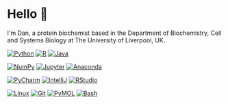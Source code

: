 <!---



Repos of Interest:
- */rosalind* is my progress through the challenges at www.rosalind.info


-->

<h1>Hello &#128075;</h1>

I'm Dan, a protein biochemist based in the Department of Biochemistry, Cell and Systems Biology at The University of Liverpool, UK.

<!--
[![GitHub Streak](https://github-readme-streak-stats.herokuapp.com?user=dancooper37&theme=dark&hide_border=true&date_format=j%20M%5B%20Y%5D)](https://git.io/streak-stats)
-->

<!--
Python
R
Java 
SQL

NumPy
Pandas
Matplotlib
Seaborn
Anaconda

PyCharm
IntelliJ
DataSpell

Chem3D
Linux 
Git 
Bash
PyMOL

OBS
Stack Overflow
Rosalind
Github Pages

-->

<p align="left">


<a href=""><img alt="Python" src="https://img.shields.io/badge/-Python-14354C?logo=python&logoColor=white&style=plastic"></a>
<a href=""><img alt="R" src="https://img.shields.io/badge/-R-276DC3?logo=r&logoColor=white&style=plastic"></a>
<a href=""><img alt="Java" src="https://custom-icon-badges.demolab.com/badge/-Java-007396?logo=java331255&logoColor=white&style=plastic"></a>


<a href=""><img alt="NumPy" src="https://img.shields.io/badge/-NumPy-14354C?logo=numpy&logoColor=white&style=plastic"></a>
<a href=""><img alt="Jupyter" src="https://img.shields.io/badge/-Jupyter-F37626?logo=jupyter&logoColor=white&style=plastic"></a>
<a href=""><img alt="Anaconda" src="https://img.shields.io/badge/-Anaconda-14354C?logo=anaconda&logoColor=white&style=plastic"></a>


<a href=""><img alt="PyCharm" src="https://img.shields.io/badge/-PyCharm-000000?logo=pycharm&logoColor=white&style=plastic"></a>
<a href=""><img alt="IntelliJ" src="https://img.shields.io/badge/-IntelliJ-000000?logo=intellijidea&logoColor=white&style=plastic"></a>
<a href=""><img alt="RStudio" src="https://img.shields.io/badge/-RStudio-75AADB?logo=rstudio&logoColor=white&style=plastic"></a>

<a href=""><img alt="Linux" src="https://img.shields.io/badge/-Linux-FCC624?logo=linux&logoColor=black&style=plastic"></a>
<a href=""><img alt="Git" src="https://img.shields.io/badge/-Git-F05032?logo=git&logoColor=white&style=plastic"></a>
<a href=""><img alt="PyMOL" src="https://custom-icon-badges.demolab.com/badge/-PyMOL-14354C?logo=PyMOL&logoColor=white&style=plastic"></a>
<a href=""><img alt="Bash" src="https://img.shields.io/badge/-Bash-4EAA25?logo=gnubash&logoColor=white&style=plastic"></a>




</p>



